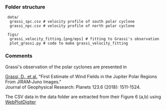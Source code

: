 ### Folder structure

~~~
 data/
  grassi_spc.csv # velocity profile of south polar cyclone
  grassi_npc.csv # velocity profile of north polar cyclone

 figs/
  grassi_velocity_fitting.[png/eps] # fitting to Grassi's observation
  plot_grassi.py # code to make grassi_velocity_fitting
~~~

### Comments
Grassi's observation of the polar cyclones are presented in

[Grassi, D., et al.](https://agupubs.onlinelibrary.wiley.com/doi/10.1029/2018JE005555)
"First Estimate of Wind Fields in the Jupiter Polar Regions From JIRAM‐Juno Images."
<br> Journal of Geophysical Research: Planets 123.6 (2018): 1511-1524.

The CSV data in the data folder are extracted from their Figure 6 (a,b) using
[WebPlotDigiter](https://automeris.io/WebPlotDigitizer/)
